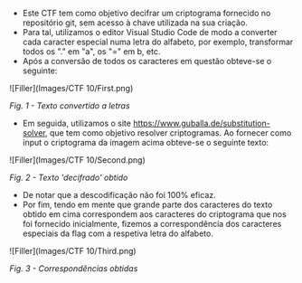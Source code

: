 - Este CTF tem como objetivo decifrar um criptograma fornecido no repositório git, sem acesso à chave utilizada na sua criação.
- Para tal, utilizamos o editor Visual Studio Code de modo a converter cada caracter especial numa letra do alfabeto, por exemplo, transformar todos os "." em "a", os "=" em b, etc.
- Após a conversão de todos os caracteres em questão obteve-se o seguinte:

![Filler](Images/CTF 10/First.png)

*Fig. 1 - Texto convertido a letras*

- Em seguida, utilizamos o site https://www.guballa.de/substitution-solver, que tem como objetivo resolver criptogramas. Ao fornecer como input o criptograma da imagem acima obteve-se o seguinte texto:

![Filler](Images/CTF 10/Second.png)

*Fig. 2 - Texto 'decifrado' obtido*

- De notar que a descodificação não foi 100% eficaz.
- Por fim, tendo em mente que grande parte dos caracteres do texto obtido em cima correspondem aos caracteres do criptograma que nos foi fornecido inicialmente, fizemos a correspondência dos caracteres especiais da flag com a respetiva letra do alfabeto.

![Filler](Images/CTF 10/Third.png)

*Fig. 3 - Correspondências obtidas*
